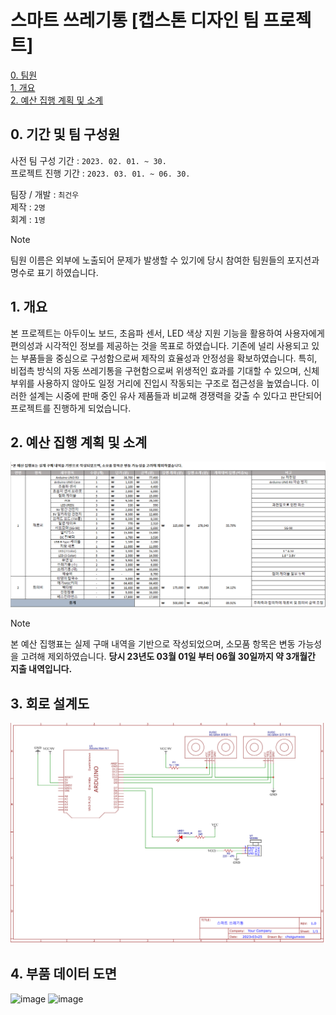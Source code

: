 # 스마트 쓰레기통 [캡스톤 디자인 팀 프로젝트]

[0. 팀원](#0-기간-및-팀-구성원)  
[1. 개요](#1-개요)  
[2. 예산 집행 계획 및 소계](#2-예산-집행-계획-및-소계)

## 0. 기간 및 팀 구성원
사전 팀 구성 기간 : `2023. 02. 01. ~ 30.`  
프로젝트 진행 기간 : `2023. 03. 01. ~ 06. 30.`

팀장 / 개발 : `최건우`  
제작 : `2명`  
회계 : `1명`

> [!NOTE]
> 팀원 이름은 외부에 노출되어 문제가 발생할 수 있기에 당시 참여한 팀원들의 포지션과 명수로 표기 하였습니다.

## 1. 개요
본 프로젝트는 아두이노 보드, 초음파 센서, LED 색상 지원 기능을 활용하여 사용자에게 편의성과 시각적인 정보를 제공하는 것을 목표로 하였습니다. 기존에 널리 사용되고 있는 부품들을 중심으로 구성함으로써 제작의 효율성과 안정성을 확보하였습니다.
특히, 비접촉 방식의 자동 쓰레기통을 구현함으로써 위생적인 효과를 기대할 수 있으며, 신체 부위를 사용하지 않아도 일정 거리에 진입시 작동되는 구조로 접근성을 높였습니다. 이러한 설계는 시중에 판매 중인 유사 제품들과 비교해 경쟁력을 갖출 수 있다고 판단되어 프로젝트를 진행하게 되었습니다.

## 2. 예산 집행 계획 및 소계

<img src="Smart_Waste_Containe_CostList.png" alt="Smart_Waste_Containe_CostList.png"> </img>

> [!NOTE]
> 본 예산 집행표는 실제 구매 내역을 기반으로 작성되었으며, 소모품 항목은 변동 가능성을 고려해 제외하였습니다.
> **당시 23년도 03월 01일 부터 06월 30일까지 약 3개월간 지출 내역입니다.**

## 3. 회로 설계도

<img src="Smart_Waste_Containe_OR.CAD.png" alt="Smart_Waste_Containe_OR.CAD.png"> </img>

## 4. 부품 데이터 도면

<img width="1030" height="758" alt="image" src="https://github.com/user-attachments/assets/ba95039b-1e41-479c-88f1-9caebff1be62" />
<img width="1006" height="678" alt="image" src="https://github.com/user-attachments/assets/47f48332-c9c9-4e59-b026-6f2f25103783" />
